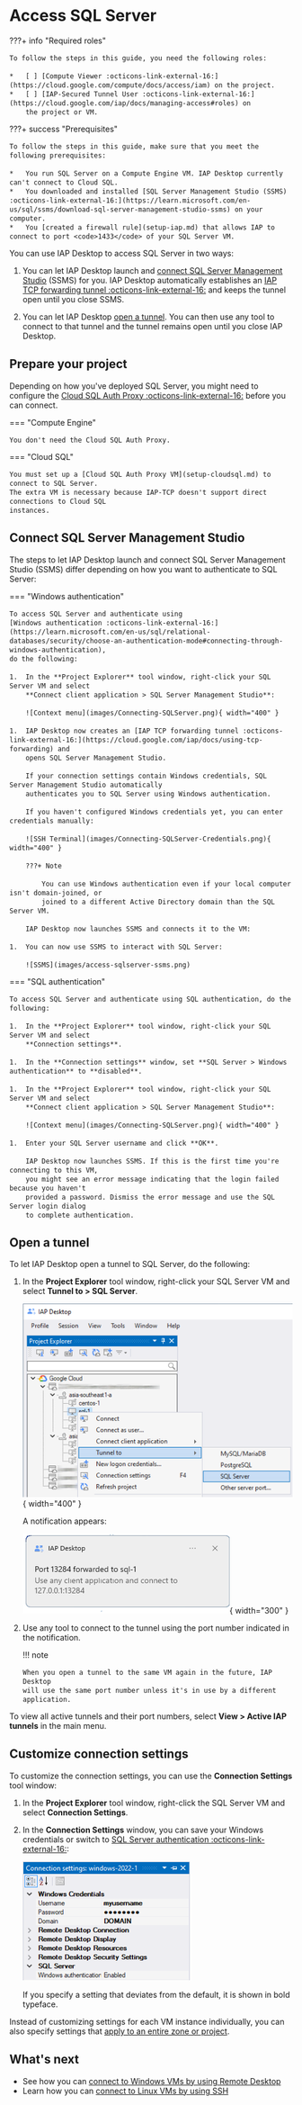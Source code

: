 # Access SQL Server

???+ info "Required roles"

    To follow the steps in this guide, you need the following roles:
    
    *   [ ] [Compute Viewer :octicons-link-external-16:](https://cloud.google.com/compute/docs/access/iam) on the project.
    *   [ ] [IAP-Secured Tunnel User :octicons-link-external-16:](https://cloud.google.com/iap/docs/managing-access#roles) on
        the project or VM.
               

???+ success "Prerequisites"

    To follow the steps in this guide, make sure that you meet the following prerequisites:

    *   You run SQL Server on a Compute Engine VM. IAP Desktop currently can't connect to Cloud SQL.
    *   You downloaded and installed [SQL Server Management Studio (SSMS) :octicons-link-external-16:](https://learn.microsoft.com/en-us/sql/ssms/download-sql-server-management-studio-ssms) on your computer.
    *   You [created a firewall rule](setup-iap.md) that allows IAP to connect to port <code>1433</code> of your SQL Server VM.

You can use IAP Desktop to access SQL Server in two ways:

1.  You can let IAP Desktop launch and [connect SQL Server Management Studio](#connect-sql-server-management-studio)
    (SSMS) for you. IAP Desktop automatically establishes an
    [IAP TCP forwarding tunnel :octicons-link-external-16:](https://cloud.google.com/iap/docs/using-tcp-forwarding)
    and keeps the tunnel open until you close SSMS.

1.  You can let IAP Desktop [open a tunnel](#open-a-tunnel). You can then use any tool to
    connect to that tunnel and the tunnel remains open until you close IAP Desktop.

## Prepare your project

Depending on how you've deployed SQL Server, you might need to configure the
[Cloud SQL Auth Proxy :octicons-link-external-16:](https://cloud.google.com/sql/docs/mysql/sql-proxy)
before you can connect.

=== "Compute Engine"

    You don't need the Cloud SQL Auth Proxy.

=== "Cloud SQL"

    You must set up a [Cloud SQL Auth Proxy VM](setup-cloudsql.md) to connect to SQL Server.
    The extra VM is necessary because IAP-TCP doesn't support direct connections to Cloud SQL 
    instances.

## Connect SQL Server Management Studio

The steps to let IAP Desktop launch and connect SQL Server Management Studio (SSMS) differ depending
on how you want to authenticate to SQL Server:

=== "Windows authentication"

    To access SQL Server and authenticate using 
    [Windows authentication :octicons-link-external-16:](https://learn.microsoft.com/en-us/sql/relational-databases/security/choose-an-authentication-mode#connecting-through-windows-authentication), 
    do the following:

    1.  In the **Project Explorer** tool window, right-click your SQL Server VM and select 
        **Connect client application > SQL Server Management Studio**:
      
        ![Context menu](images/Connecting-SQLServer.png){ width="400" }
    
    1.  IAP Desktop now creates an [IAP TCP forwarding tunnel :octicons-link-external-16:](https://cloud.google.com/iap/docs/using-tcp-forwarding) and
        opens SQL Server Management Studio. 
        
        If your connection settings contain Windows credentials, SQL Server Management Studio automatically 
        authenticates you to SQL Server using Windows authentication.
        
        If you haven't configured Windows credentials yet, you can enter credentials manually:
        
        ![SSH Terminal](images/Connecting-SQLServer-Credentials.png){ width="400" }
        
        ???+ Note
        
            You can use Windows authentication even if your local computer isn't domain-joined, or
            joined to a different Active Directory domain than the SQL Server VM.

        IAP Desktop now launches SSMS and connects it to the VM:

    1.  You can now use SSMS to interact with SQL Server:

        ![SSMS](images/access-sqlserver-ssms.png)

=== "SQL authentication"

    To access SQL Server and authenticate using SQL authentication, do the following:

    1.  In the **Project Explorer** tool window, right-click your SQL Server VM and select
        **Connection settings**.
    
    1.  In the **Connection settings** window, set **SQL Server > Windows authentication** to **disabled**.
    
    1.  In the **Project Explorer** tool window, right-click your SQL Server VM and select 
        **Connect client application > SQL Server Management Studio**:
      
        ![Context menu](images/Connecting-SQLServer.png){ width="400" }
    
    1.  Enter your SQL Server username and click **OK**.

        IAP Desktop now launches SSMS. If this is the first time you're connecting to this VM,
        you might see an error message indicating that the login failed because you haven't 
        provided a password. Dismiss the error message and use the SQL Server login dialog 
        to complete authentication.
    
## Open a tunnel

To let IAP Desktop open a tunnel to SQL Server, do the following:

1.  In the **Project Explorer** tool window, right-click your SQL Server VM and select 
    **Tunnel to > SQL Server**.

    ![Open a tunnel](images/access-sqlserver-tunnel.png){ width="400" }

    A notification appears:

    ![Baloon notification](images/access-server-baloon.png){ width="300" }

1.  Use any tool to connect to the tunnel using the port number indicated in the notification.


    !!! note

        When you open a tunnel to the same VM again in the future, IAP Desktop
        will use the same port number unless it's in use by a different application.

To view all active tunnels and their port numbers, select **View > Active IAP tunnels** in the main menu.

## Customize connection settings

To customize the connection settings, you can use the **Connection Settings** tool window:

1.  In the **Project Explorer** tool window, right-click the SQL Server VM and select **Connection Settings**.
1.  In the **Connection Settings** window, you can save your Windows credentials or switch to
    [SQL Server authentication :octicons-link-external-16:](https://learn.microsoft.com/en-us/sql/relational-databases/security/choose-an-authentication-mode#connecting-through-sql-server-authentication):

    ![Connection settings](images/Connection-Settings-SQL-Server.png)

    If you specify a setting
    that deviates from the default, it is shown in bold typeface.

Instead of customizing settings for each VM instance individually, you can also specify settings that 
[apply to an entire zone or project](toolwindow-connection-settings.md).

## What's next

*   See how you can [connect to Windows VMs by using Remote Desktop](connect-windows.md)
*   Learn how you can [connect to Linux VMs by using SSH](connect-linux.md)